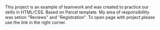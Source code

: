 This project is an example of teamwork and was created to practice our skills in HTML/CSS.
Based on Parcel template.
My area of responsibillity was setion "Reviews" and "Registration".
To open page with project please use the link in the right corner.
